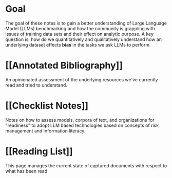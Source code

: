 # Goal
The goal of these notes is to gain a better understanding of Large Language Model (LLMs) benchmarking and how the community is grappling with issues of training data sets and their effect on analytic purpose. A key question is,  how do we quantitatively and qualitatively understand how an underlying dataset effects **bias** in the tasks we ask LLMs to perform. 

# [[Annotated Bibliography]]
An opinionated assessment of the underlying resources we've currently read and tried to understand. 

# [[Checklist Notes]]
Notes on how to assess models, corpora of text, and organizations for "readiness" to adopt LLM based technologies based on concepts of risk management and information literacy.

# [[Reading List]]
This page manages the current state of captured documents with respect to what has been read